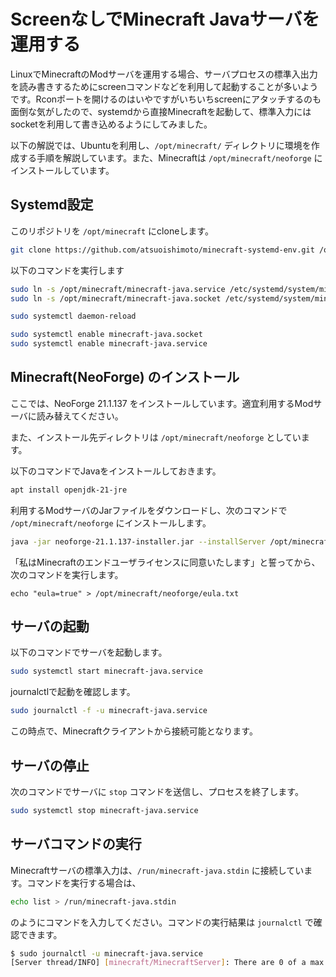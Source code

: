 # ScreenなしでMinecraft Javaサーバを運用する

LinuxでMinecraftのModサーバを運用する場合、サーバプロセスの標準入出力を読み書きするためにscreenコマンドなどを利用して起動することが多いようです。Rconポートを開けるのはいやですがいちいちscreenにアタッチするのも面倒な気がしたので、systemdから直接Minecraftを起動して、標準入力にはsocketを利用して書き込めるようにしてみました。

以下の解説では、Ubuntuを利用し、`/opt/minecraft/` ディレクトリに環境を作成する手順を解説しています。また、Minecraftは `/opt/minecraft/neoforge` にインストールしています。

## Systemd設定

このリポジトリを `/opt/minecraft` にcloneします。

```sh
git clone https://github.com/atsuoishimoto/minecraft-systemd-env.git /opt/minecraft
```

以下のコマンドを実行します

```sh
sudo ln -s /opt/minecraft/minecraft-java.service /etc/systemd/system/minecraft-java.service
sudo ln -s /opt/minecraft/minecraft-java.socket /etc/systemd/system/minecraft-java.socket

sudo systemctl daemon-reload

sudo systemctl enable minecraft-java.socket
sudo systemctl enable minecraft-java.service
```

## Minecraft(NeoForge) のインストール

ここでは、NeoForge 21.1.137 をインストールしています。適宜利用するModサーバに読み替えてください。

また、インストール先ディレクトリは `/opt/minecraft/neoforge` としています。

以下のコマンドでJavaをインストールしておきます。

```sh
apt install openjdk-21-jre
```

利用するModサーバのJarファイルをダウンロードし、次のコマンドで `/opt/minecraft/neoforge` にインストールします。

```sh
java -jar neoforge-21.1.137-installer.jar --installServer /opt/minecraft/neoforge
```

「私はMinecraftのエンドユーザライセンスに同意いたします」と誓ってから、次のコマンドを実行します。

```
echo "eula=true" > /opt/minecraft/neoforge/eula.txt
```

## サーバの起動

以下のコマンドでサーバを起動します。

```sh
sudo systemctl start minecraft-java.service
```

journalctlで起動を確認します。

```sh
sudo journalctl -f -u minecraft-java.service
```

この時点で、Minecraftクライアントから接続可能となります。


## サーバの停止

次のコマンドでサーバに `stop` コマンドを送信し、プロセスを終了します。

```sh
sudo systemctl stop minecraft-java.service
```


## サーバコマンドの実行

Minecraftサーバの標準入力は、`/run/minecraft-java.stdin` に接続しています。コマンドを実行する場合は、

```sh
echo list > /run/minecraft-java.stdin
```

のようにコマンドを入力してください。コマンドの実行結果は `journalctl` で確認できます。

```sh
$ sudo journalctl -u minecraft-java.service
[Server thread/INFO] [minecraft/MinecraftServer]: There are 0 of a max of 20 players online:
```
